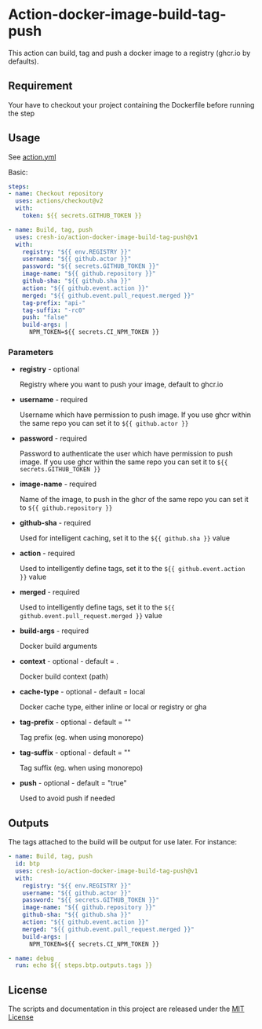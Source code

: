 # Action-docker-image-build-tag-push
This action can build, tag and push a docker image to a registry (ghcr.io by defaults).

## Requirement

Your have to checkout your project containing the Dockerfile before running the step

## Usage

See [action.yml](action.yml)

Basic:

```yaml
steps:
- name: Checkout repository
  uses: actions/checkout@v2
  with:
    token: ${{ secrets.GITHUB_TOKEN }}

- name: Build, tag, push
  uses: cresh-io/action-docker-image-build-tag-push@v1
  with:
    registry: "${{ env.REGISTRY }}"
    username: "${{ github.actor }}"
    password: "${{ secrets.GITHUB_TOKEN }}"
    image-name: "${{ github.repository }}"
    github-sha: "${{ github.sha }}"
    action: "${{ github.event.action }}"
    merged: "${{ github.event.pull_request.merged }}"
    tag-prefix: "api-"
    tag-suffix: "-rc0"
    push: "false"
    build-args: |
      NPM_TOKEN=${{ secrets.CI_NPM_TOKEN }}
```

### Parameters

* **registry** - optional

  Registry where you want to push your image, default to ghcr.io

* **username** - required

  Username which have permission to push image. If you use ghcr within the same repo you can set it to `${{ github.actor }}`

* **password** - required

  Password to authenticate the user which have permission to push image. If you use ghcr within the same repo you can set it to `${{ secrets.GITHUB_TOKEN }}`

* **image-name** - required

  Name of the image, to push in the ghcr of the same repo you can set it to `${{ github.repository }}`

* **github-sha** - required

  Used for intelligent caching, set it to the `${{ github.sha }}` value

* **action** - required

  Used to intelligently define tags, set it to the `${{ github.event.action }}` value

* **merged** - required

  Used to intelligently define tags, set it to the `${{ github.event.pull_request.merged }}` value

* **build-args** - required

  Docker build arguments

* **context** - optional - default = .

  Docker build context (path)

* **cache-type** - optional - default = local

  Docker cache type, either inline or local or registry or gha

* **tag-prefix** - optional - default = ""

  Tag prefix (eg. when using monorepo)

* **tag-suffix** - optional - default = ""

  Tag suffix (eg. when using monorepo)

* **push** - optional - default = "true"

  Used to avoid push if needed

## Outputs

The tags attached to the build will be output for use later. For instance:

```yml
- name: Build, tag, push
  id: btp
  uses: cresh-io/action-docker-image-build-tag-push@v1
  with:
    registry: "${{ env.REGISTRY }}"
    username: "${{ github.actor }}"
    password: "${{ secrets.GITHUB_TOKEN }}"
    image-name: "${{ github.repository }}"
    github-sha: "${{ github.sha }}"
    action: "${{ github.event.action }}"
    merged: "${{ github.event.pull_request.merged }}"
    build-args: |
      NPM_TOKEN=${{ secrets.CI_NPM_TOKEN }}

- name: debug
  run: echo ${{ steps.btp.outputs.tags }}

```

## License

The scripts and documentation in this project are released under the [MIT License](LICENSE)